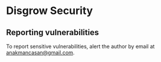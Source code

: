 # Disgrow Security

## Reporting vulnerabilities

To report sensitive vulnerabilities, alert the author by email at anakmancasan@gmail.com.
